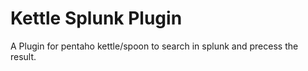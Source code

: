 # Kettle Splunk Plugin
A Plugin for pentaho kettle/spoon to search in splunk and precess the result.